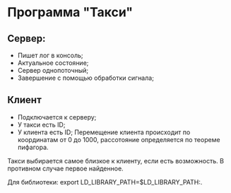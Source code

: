# Программа "Такси"
## Сервер:
- Пишет лог в консоль;
- Актуальное состояние;
- Сервер однопоточный;
- Завершение с помощью обработки сигнала;
## Клиент
- Подключается к серверу;
- У такси есть ID;
- У клиента есть ID;
Перемещение клиента происходит по координатам от 0 до 1000,
рассотояние определяется по теореме пифагора.

Такси выбирается самое близкое к клиенту, если есть возможность.
В противном случае первое найденное.

Для библиотеки:
export LD_LIBRARY_PATH=$LD_LIBRARY_PATH:.
